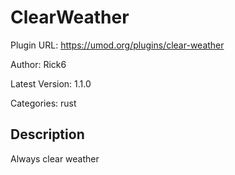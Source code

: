 # ClearWeather

Plugin URL: https://umod.org/plugins/clear-weather

Author: Rick6

Latest Version: 1.1.0

Categories: rust

## Description

Always clear weather
